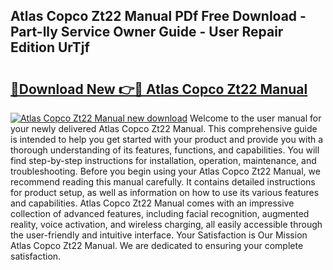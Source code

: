 ## Atlas Copco Zt22 Manual PDf Free Download - Part-lly Service Owner Guide - User Repair Edition UrTjf

# <h2><a href="http://bc37752.oget.top/?id=Atlas+Copco+Zt22+Manual">🔗Download New 👉🔴 Atlas Copco Zt22 Manual</a></h2>

[![Atlas Copco Zt22 Manual new download](https://i.imgur.com/5g1atiW.png)](http://bc37752.oget.top/?id=Atlas+Copco+Zt22+Manual)
Welcome to the user manual for your newly delivered Atlas Copco Zt22 Manual. This comprehensive guide is intended to help you get started with your product and provide you with a thorough understanding of its features, functions, and capabilities. You will find step-by-step instructions for installation, operation, maintenance, and troubleshooting. Before you begin using your Atlas Copco Zt22 Manual, we recommend reading this manual carefully. It contains detailed instructions for product setup, as well as information on how to use its various features and capabilities. Atlas Copco Zt22 Manual comes with an impressive collection of advanced features, including facial recognition, augmented reality, voice activation, and wireless charging, all easily accessible through the user-friendly and intuitive interface. Your Satisfaction is Our Mission Atlas Copco Zt22 Manual. We are dedicated to ensuring your complete satisfaction.
